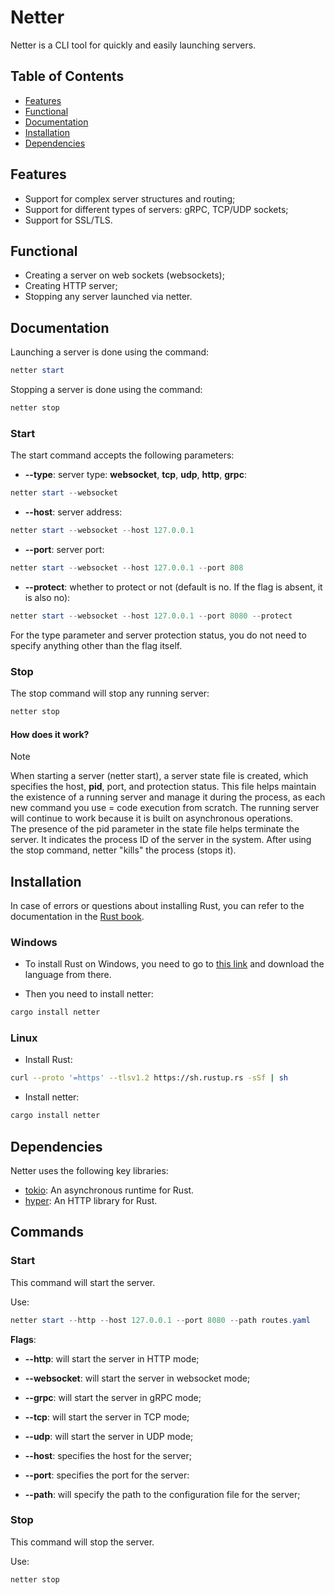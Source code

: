 # Netter

Netter is a CLI tool for quickly and easily launching servers.

## Table of Contents

* [Features](#features)
* [Functional](#functional)
* [Documentation](#documentation)
* [Installation](#installation)
* [Dependencies](#dependencies)

## Features

* Support for complex server structures and routing;
* Support for different types of servers: gRPC, TCP/UDP sockets;
* Support for SSL/TLS.

## Functional

* Creating a server on web sockets (websockets);
* Creating HTTP server;
* Stopping any server launched via netter.

## Documentation

Launching a server is done using the command:

```powershell
netter start
```

Stopping a server is done using the command:

```powershell
netter stop
```

### Start

The start command accepts the following parameters:

* **--type**: server type: **websocket**, **tcp**, **udp**, **http**, **grpc**:

```powershell
netter start --websocket
```

* **--host**: server address:

```powershell
netter start --websocket --host 127.0.0.1
```

* **--port**: server port:

```powershell
netter start --websocket --host 127.0.0.1 --port 808
```

* **--protect**: whether to protect or not (default is no. If the flag is absent, it is also no):

```powershell
netter start --websocket --host 127.0.0.1 --port 8080 --protect
```

For the type parameter and server protection status, you do not need to specify anything other than the flag itself.

### Stop

The stop command will stop any running server:

```powershell
netter stop
```

#### How does it work?

> [!NOTE]
> When starting a server (netter start), a server state file is created, which specifies the host, **pid**, port, and protection status. This file helps maintain the existence of a running server and manage it during the process, as each new command you use = code execution from scratch. The running server will continue to work because it is built on asynchronous operations.\
> The presence of the pid parameter in the state file helps terminate the server. It indicates the process ID of the server in the system. After using the stop command, netter "kills" the process (stops it).

## Installation

In case of errors or questions about installing Rust, you can refer to the documentation in the [Rust book](https://rust-lang.github.io/book/ch01-01-installation.html).

### Windows

* To install Rust on Windows, you need to go to [this link](https://www.rust-lang.org/tools/install) and download the language from there.

* Then you need to install netter:

```bash
cargo install netter
```

### Linux

* Install Rust:

```bash
curl --proto '=https' --tlsv1.2 https://sh.rustup.rs -sSf | sh
```

* Install netter:

```bash
cargo install netter
```

## Dependencies

Netter uses the following key libraries:

*   [tokio](https://tokio.rs/): An asynchronous runtime for Rust.
*   [hyper](https://hyper.rs/): An HTTP library for Rust.

## Commands

### Start

This command will start the server.

Use:

``` powershell
netter start --http --host 127.0.0.1 --port 8080 --path routes.yaml
```

**Flags**:
* **--http**: will start the server in HTTP mode;
* **--websocket**: will start the server in websocket mode;
* **--grpc**: will start the server in gRPC mode;
* **--tcp**: will start the server in TCP mode;
* **--udp**: will start the server in UDP mode;

* **--host**: specifies the host for the server;
* **--port**: specifies the port for the server:
* **--path**: will specify the path to the configuration file for the server;


### Stop

This command will stop the server.

Use:
``` powershell
netter stop
```